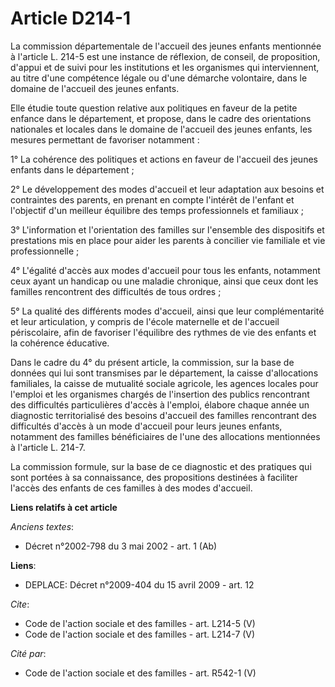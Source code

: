 # Article D214-1

La commission départementale de l'accueil des jeunes enfants mentionnée à l'article L. 214-5 est une instance de réflexion,
de conseil, de proposition, d'appui et de suivi pour les institutions et les organismes qui interviennent, au titre d'une
compétence légale ou d'une démarche volontaire, dans le domaine de l'accueil des jeunes enfants. 

Elle étudie toute question relative aux politiques en faveur de la petite enfance dans le département, et propose, dans le
cadre des orientations nationales et locales dans le domaine de l'accueil des jeunes enfants, les mesures permettant de
favoriser notamment : 

1° La cohérence des politiques et actions en faveur de l'accueil des jeunes enfants dans le département ; 

2° Le développement des modes d'accueil et leur adaptation aux besoins et contraintes des parents, en prenant en compte
l'intérêt de l'enfant et l'objectif d'un meilleur équilibre des temps professionnels et familiaux ; 

3° L'information et l'orientation des familles sur l'ensemble des dispositifs et prestations mis en place pour aider les
parents à concilier vie familiale et vie professionnelle ; 

4° L'égalité d'accès aux modes d'accueil pour tous les enfants, notamment ceux ayant un handicap ou une maladie chronique,
ainsi que ceux dont les familles rencontrent des difficultés de tous ordres ; 

5° La qualité des différents modes d'accueil, ainsi que leur complémentarité et leur articulation, y compris de l'école
maternelle et de l'accueil périscolaire, afin de favoriser l'équilibre des rythmes de vie des enfants et la cohérence
éducative. 

Dans le cadre du 4° du présent article, la commission, sur la base de données qui lui sont transmises par le département, la
caisse d'allocations familiales, la caisse de mutualité sociale agricole, les agences locales pour l'emploi et les organismes
chargés de l'insertion des publics rencontrant des difficultés particulières d'accès à l'emploi, élabore chaque année un
diagnostic territorialisé des besoins d'accueil des familles rencontrant des difficultés d'accès à un mode d'accueil pour
leurs jeunes enfants, notamment des familles bénéficiaires de l'une des allocations mentionnées à l'article L. 214-7. 

La commission formule, sur la base de ce diagnostic et des pratiques qui sont portées à sa connaissance, des propositions
destinées à faciliter l'accès des enfants de ces familles à des modes d'accueil.

**Liens relatifs à cet article**

_Anciens textes_:

  - Décret n°2002-798 du 3 mai 2002 - art. 1 (Ab)

**Liens**:

  - DEPLACE: Décret n°2009-404 du 15 avril 2009 - art. 12

_Cite_:

  - Code de l'action sociale et des familles - art. L214-5 (V)
  - Code de l'action sociale et des familles - art. L214-7 (V)

_Cité par_:

  - Code de l'action sociale et des familles - art. R542-1 (V)
